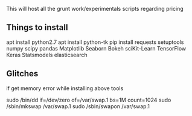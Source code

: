 This will host all the grunt work/experimentals scripts regarding pricing

Things to install 
-----------------
apt install python2.7
apt install python-tk
pip install requests setuptools numpy scipy pandas Matplotlib Seaborn Bokeh sciKit-Learn TensorFlow Keras Statsmodels elasticsearch



Glitches
---------

if get memory error while installing above tools

sudo /bin/dd if=/dev/zero of=/var/swap.1 bs=1M count=1024
sudo /sbin/mkswap /var/swap.1
sudo /sbin/swapon /var/swap.1

